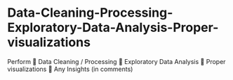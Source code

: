 # Data-Cleaning-Processing-Exploratory-Data-Analysis-Proper-visualizations
Perform  Data Cleaning / Processing  Exploratory Data Analysis  Proper visualizations  Any Insights (in comments)
